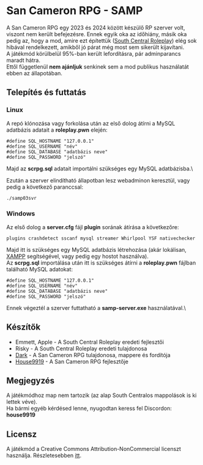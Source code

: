 # San Cameron RPG - SAMP
A San Cameron RPG egy 2023 és 2024 között készülő RP szerver volt, viszont nem került befejezésre. Ennek egyik oka az időhiány, másik oka pedig az, hogy a mod, amire ezt építettük ([South Central Roleplay](https://github.com/seanny/SC-RP)) elég sok hibával rendelkezett, amikből jó párat még most sem sikerült kijavítani.\
A játékmód körülbelül 95%-ban került lefordításra, pár adminparancs maradt hátra.\
Ettől függetlenül **nem ajánljuk** senkinek sem a mod publikus használatát ebben az állapotában.

## Telepítés és futtatás
### Linux
A repó klónozása vagy forkolása után az első dolog átírni a MySQL adatbázis adatait a **roleplay.pwn** elején:
```pawn
#define SQL_HOSTNAME "127.0.0.1"
#define SQL_USERNAME "név"
#define SQL_DATABASE "adatbázis neve"
#define SQL_PASSWORD "jelszó"
```
Majd az **scrpg.sql** adatait importálni szükséges egy MySQL adatbázisba.\

Ezután a szerver elindítható állapotban lesz webadminon keresztül, vagy pedig a következő paranccsal:
```bash
./samp03svr
```

### Windows
Az első dolog a **server.cfg** fájl **plugin** sorának átírása a következőre:
```
plugins crashdetect sscanf mysql streamer Whirlpool YSF nativechecker
```

Majd itt is szükséges egy MySQL adatbázis létrehozása (akár lokálisan, [XAMPP](https://www.apachefriends.org/hu/index.html) segítségével, vagy pedig egy hostot használva).\
Az **scrpg.sql** importálása után itt is szükséges átírni a **roleplay.pwn** fájlban található MySQL adatokat:
```pawn
#define SQL_HOSTNAME "127.0.0.1"
#define SQL_USERNAME "név"
#define SQL_DATABASE "adatbázis neve"
#define SQL_PASSWORD "jelszó"
```
Ennek végeztél a szerver futtatható a **samp-server.exe** használatával.\

## Készítők
- Emmett, Apple - A South Central Roleplay eredeti fejlesztői
- Risky - A South Central Roleplay eredeti tulajdonosa
- [Dark](https://github.com/DarkSCRPG) - A San Cameron RPG tulajdonosa, mappere és fordítója
- [House9919](https://github.com/House9919) - A San Cameron RPG fejlesztője

## Megjegyzés
A játékmódhoz map nem tartozik (az alap South Centralos mappolások is ki lettek véve).\
Ha bármi egyéb kérdésed lenne, nyugodtan keress fel Discordon: **house9919**

## Licensz
A játékmód a Creative Commons Attribution-NonCommercial licenszt használja.
Részletesebben [itt](https://creativecommons.org/licenses/by-nc/4.0/deed.hu).
